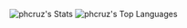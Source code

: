 ![phcruz's Stats](https://github-readme-stats.vercel.app/api?username=phcruz&theme=dark&show_icons=true&hide_border=false&count_private=true)
![phcruz's Top Languages](https://github-readme-stats.vercel.app/api/top-langs/?username=phcruz&theme=dark&show_icons=true&hide_border=false&layout=compact)
